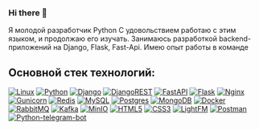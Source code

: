 ### Hi there 👋
Я молодой разработчик Python
C удовольствием работаю с этим языком, и продолжаю его изучать.
Занимаюсь разработкой backend-приложений на Django, Flask, Fast-Api.
Имею опыт работы в команде 




## Основной стек технологий:
[![Linux](https://img.shields.io/badge/Linux-FCC624?style=for-the-badge&logo=linux&logoColor=black)](#)
[![Python](https://img.shields.io/badge/python-3670A0?style=for-the-badge&logo=python&logoColor=ffdd54)](#)
[![Django](https://img.shields.io/badge/django-%23092E20.svg?style=for-the-badge&logo=django&logoColor=white)](#)
[![DjangoREST](https://img.shields.io/badge/DJANGO-REST-ff1709?style=for-the-badge&logo=django&logoColor=white&color=ff1709&labelColor=gray)](#)
[![FastAPI](https://img.shields.io/badge/FastAPI-005571?style=for-the-badge&logo=fastapi)](#)
[![Flask](https://img.shields.io/badge/flask-%23000.svg?style=for-the-badge&logo=flask&logoColor=white)](#)
[![Nginx](https://img.shields.io/badge/nginx-%23009639.svg?style=for-the-badge&logo=nginx&logoColor=white)](#)
[![Gunicorn](https://img.shields.io/badge/gunicorn-%298729.svg?style=for-the-badge&logo=gunicorn&logoColor=white)](#)
[![Redis](https://img.shields.io/badge/redis-DC382D?style=for-the-badge&logo=redis&logoColor=white)](#)
[![MySQL](https://img.shields.io/badge/mysql-%2300000f.svg?style=for-the-badge&logo=mysql&logoColor=white)](#)
[![Postgres](https://img.shields.io/badge/postgres-%23316192.svg?style=for-the-badge&logo=postgresql&logoColor=white)](#)
[![MongoDB](https://img.shields.io/badge/mongodb-47A248?style=for-the-badge&logo=mongodb&logoColor=white)](#)
[![Docker](https://img.shields.io/badge/docker-%230db7ed.svg?style=for-the-badge&logo=docker&logoColor=white)](#)
[![RabbitMQ](https://img.shields.io/badge/rabbitmq-FF6600?style=for-the-badge&logo=rabbitmq&logoColor=white)](#)
[![Kafka](https://img.shields.io/badge/kafka-231F20?style=for-the-badge&logo=apachekafka&logoColor=white)](#)
[![MinIO](https://img.shields.io/badge/minio-1E88E5?style=for-the-badge&logo=minio&logoColor=white)](#)
[![HTML5](https://img.shields.io/badge/html5-%23E34F26.svg?style=for-the-badge&logo=html5&logoColor=white)](#)
[![CSS3](https://img.shields.io/badge/css3-%231572B6.svg?style=for-the-badge&logo=css3&logoColor=white)](#)
[![LightFM](https://img.shields.io/badge/lightfm-000000?style=for-the-badge)](#)
[![Postman](https://img.shields.io/badge/Postman-FF6C37?style=for-the-badge&logo=postman&logoColor=white)](#)
[![Python-telegram-bot]( https://img.shields.io/badge/python--telegram--bot-4b8bbe?style=for-the-badge)](#)



